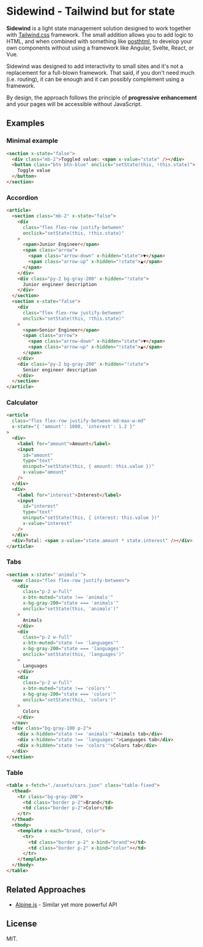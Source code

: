 # Sidewind - Tailwind but for state

**Sidewind** is a light state management solution designed to work together with [Tailwind.css](https://tailwindcss.com) framework. The small addition allows you to add logic to HTML, and when combined with something like [posthtml](https://www.npmjs.com/package/posthtml), to develop your own components without using a framework like Angular, Svelte, React, or Vue.

Sidewind was designed to add interactivity to small sites and it's not a replacement for a full-blown framework. That said, if you don't need much (i.e. routing), it can be enough and it can possibly complement using a framework.

By design, the approach follows the principle of **progressive enhancement** and your pages will be accessible without JavaScript.

## Examples

### Minimal example

```html
<section x-state="false">
  <div class="mb-2">Toggled value: <span x-value="state" /></div>
  <button class="btn btn-blue" onclick="setState(this, !this.state)">
    Toggle value
  </button>
</section>
```

### Accordion

```html
<article>
  <section class="mb-2" x-state="false">
    <div
      class="flex flex-row justify-between"
      onclick="setState(this, !this.state)"
    >
      <span>Junior Engineer</span>
      <span class="arrow">
        <span class="arrow-down" x-hidden="state">▼</span>
        <span class="arrow-up" x-hidden="!state">▲</span>
      </span>
    </div>
    <div class="py-2 bg-gray-200" x-hidden="!state">
      Junior engineer description
    </div>
  </section>
  <section x-state="false">
    <div
      class="flex flex-row justify-between"
      onclick="setState(this, !this.state)"
    >
      <span>Senior Engineer</span>
      <span class="arrow">
        <span class="arrow-down" x-hidden="state">▼</span>
        <span class="arrow-up" x-hidden="!state">▲</span>
      </span>
    </div>
    <div class="py-2 bg-gray-200" x-hidden="!state">
      Senior engineer description
    </div>
  </section>
</article>
```

### Calculator

```html
<article
  class="flex flex-row justify-between md:max-w-md"
  x-state="{ 'amount': 1000, 'interest': 1.2 }"
>
  <div>
    <label for="amount">Amount</label>
    <input
      id="amount"
      type="text"
      oninput="setState(this, { amount: this.value })"
      x-value="amount"
    />
  </div>
  <div>
    <label for="interest">Interest</label>
    <input
      id="interest"
      type="text"
      oninput="setState(this, { interest: this.value })"
      x-value="interest"
    />
  </div>
  <div>Total: <span x-value="state.amount * state.interest" /></div>
</article>
```

### Tabs

```html
<section x-state="'animals'">
  <nav class="flex flex-row justify-between">
    <div
      class="p-2 w-full"
      x-btn-muted="state !== 'animals'"
      x-bg-gray-200="state === 'animals'"
      onclick="setState(this, 'animals')"
    >
      Animals
    </div>
    <div
      class="p-2 w-full"
      x-btn-muted="state !== 'languages'"
      x-bg-gray-200="state === 'languages'"
      onclick="setState(this, 'languages')"
    >
      Languages
    </div>
    <div
      class="p-2 w-full"
      x-btn-muted="state !== 'colors'"
      x-bg-gray-200="state === 'colors'"
      onclick="setState(this, 'colors')"
    >
      Colors
    </div>
  </nav>
  <div class="bg-gray-100 p-2">
    <div x-hidden="state !== 'animals'">Animals tab</div>
    <div x-hidden="state !== 'languages'">Languages tab</div>
    <div x-hidden="state !== 'colors'">Colors tab</div>
  </div>
</section>
```

### Table

```html
<table x-fetch="./assets/cars.json" class="table-fixed">
  <thead>
    <tr class="bg-gray-200">
      <td class="border p-2">Brand</td>
      <td class="border p-2">Color</td>
    </tr>
  </thead>
  <tbody>
    <template x-each="brand, color">
      <tr>
        <td class="border p-2" x-bind="brand"></td>
        <td class="border p-2" x-bind="color"></td>
      </tr>
    </template>
  </tbody>
</table>
```

## Related Approaches

- [Alpine.js](https://github.com/alpinejs/alpine) - Similar yet more powerful API

## License

MIT.

